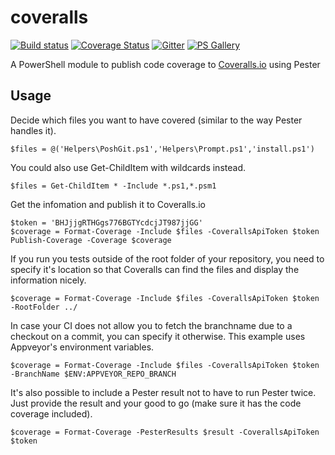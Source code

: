 ﻿coveralls
=========

[![Build status](https://img.shields.io/appveyor/ci/janjoris/coveralls/master.svg?maxAge=2592000)](https://ci.appveyor.com/project/JanJoris/coveralls) [![Coverage Status](https://coveralls.io/repos/github/JanJoris/coveralls/badge.svg)](https://coveralls.io/github/JanJoris/coveralls) [![Gitter](https://badges.gitter.im/posh-coveralls/Lobby.svg)](https://gitter.im/posh-coveralls/Lobby) [![PS Gallery](https://img.shields.io/badge/install-PS%20Gallery-blue.svg)](https://www.powershellgallery.com/packages/coveralls)

A PowerShell module to publish code coverage to [Coveralls.io](https://coveralls.io) using Pester

## Usage

Decide which files you want to have covered (similar to the way Pester handles it).

    $files = @('Helpers\PoshGit.ps1','Helpers\Prompt.ps1','install.ps1')

You could also use Get-ChildItem with wildcards instead.

    $files = Get-ChildItem * -Include *.ps1,*.psm1

Get the infomation and publish it to Coveralls.io

    $token = 'BHJjjgRTHGgs776BGTYcdcjJT987jjGG'
    $coverage = Format-Coverage -Include $files -CoverallsApiToken $token
    Publish-Coverage -Coverage $coverage

If you run you tests outside of the root folder of your repository, you need to specify it's location so that Coveralls can find the files and display the information nicely.

    $coverage = Format-Coverage -Include $files -CoverallsApiToken $token -RootFolder ../

In case your CI does not allow you to fetch the branchname due to a checkout on a commit, you can specify it otherwise. This example uses Appveyor's environment variables.

    $coverage = Format-Coverage -Include $files -CoverallsApiToken $token -BranchName $ENV:APPVEYOR_REPO_BRANCH

It's also possible to include a Pester result not to have to run Pester twice. Just provide the result and your good to go (make sure it has the code coverage included).

    $coverage = Format-Coverage -PesterResults $result -CoverallsApiToken $token


